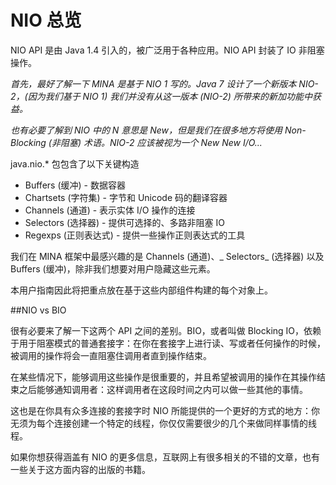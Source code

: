 NIO 总览
====

NIO API 是由 Java 1.4 引入的，被广泛用于各种应用。NIO API 封装了 IO 非阻塞操作。

*首先，最好了解一下 MINA 是基于 NIO 1 写的。Java 7 设计了一个新版本 NIO-2，(因为我们基于 NIO 1) 我们并没有从这一版本 (NIO-2) 所带来的新加功能中获益。*

*也有必要了解到 NIO 中的 N 意思是 New，但是我们在很多地方将使用 Non-Blocking (非阻塞) 术语。NIO-2 应该被视为一个 New New I/O...*

java.nio.* 包包含了以下关键构造

* Buffers (缓冲) - 数据容器
* Chartsets (字符集) - 字节和 Unicode 码的翻译容器
* Channels (通道) - 表示实体 I/O 操作的连接
* Selectors (选择器) - 提供可选择的、多路非阻塞 IO
* Regexps  (正则表达式) - 提供一些操作正则表达式的工具

我们在 MINA 框架中最感兴趣的是 Channels (通道)、_ Selectors_ (选择器) 以及 Buffers (缓冲)，除非我们想要对用户隐藏这些元素。
        
本用户指南因此将把重点放在基于这些内部组件构建的每个对象上。

##NIO vs BIO

很有必要来了解一下这两个 API 之间的差别。BIO，或者叫做 Blocking IO，依赖于用于阻塞模式的普通套接字：在你在套接字上进行读、写或者任何操作的时候，被调用的操作将会一直阻塞住调用者直到操作结束。
        
在某些情况下，能够调用这些操作是很重要的，并且希望被调用的操作在其操作结束之后能够通知调用者：这样调用者在这段时间之内可以做一些其他的事情。
        
这也是在你具有众多连接的套接字时 NIO 所能提供的一个更好的方式的地方：你无须为每个连接创建一个特定的线程，你仅仅需要很少的几个来做同样事情的线程。
       
如果你想获得涵盖有 NIO 的更多信息，互联网上有很多相关的不错的文章，也有一些关于这方面内容的出版的书籍。